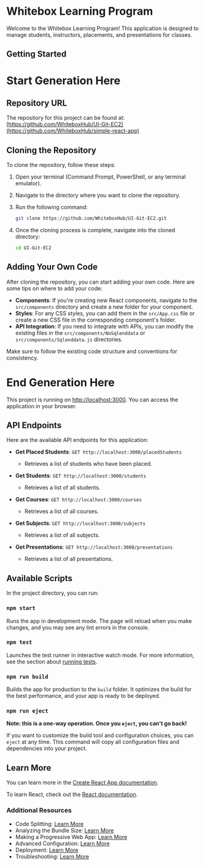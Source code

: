 # Whitebox Learning Program

Welcome to the Whitebox Learning Program! This application is designed to manage students, instructors, placements, and presentations for classes.

## Getting Started
# Start Generation Here
## Repository URL

The repository for this project can be found at: [https://github.com/WhiteboxHub/UI-Git-EC2](https://github.com/WhiteboxHub/simple-react-app)

## Cloning the Repository

To clone the repository, follow these steps:

1. Open your terminal (Command Prompt, PowerShell, or any terminal emulator).
2. Navigate to the directory where you want to clone the repository.
3. Run the following command:

   ```bash
   git clone https://github.com/WhiteboxHub/UI-Git-EC2.git
   ```

4. Once the cloning process is complete, navigate into the cloned directory:

   ```bash
   cd UI-Git-EC2
   ```

## Adding Your Own Code

After cloning the repository, you can start adding your own code. Here are some tips on where to add your code:

- **Components**: If you're creating new React components, navigate to the `src/components` directory and create a new folder for your component.
- **Styles**: For any CSS styles, you can add them in the `src/App.css` file or create a new CSS file in the corresponding component's folder.
- **API Integration**: If you need to integrate with APIs, you can modify the existing files in the `src/components/NoSqlenddata` or `src/components/Sqlenddata.js` directories.

Make sure to follow the existing code structure and conventions for consistency.

# End Generation Here


This project is running on [http://localhost:3000](http://localhost:3000). You can access the application in your browser.

## API Endpoints

Here are the available API endpoints for this application:

- **Get Placed Students**: `GET http://localhost:3000/placedStudents`
  - Retrieves a list of students who have been placed.

- **Get Students**: `GET http://localhost:3000/students`
  - Retrieves a list of all students.

- **Get Courses**: `GET http://localhost:3000/courses`
  - Retrieves a list of all courses.

- **Get Subjects**: `GET http://localhost:3000/subjects`
  - Retrieves a list of all subjects.

- **Get Presentations**: `GET http://localhost:3000/presentations`
  - Retrieves a list of all presentations.

## Available Scripts

In the project directory, you can run:

### `npm start`

Runs the app in development mode. The page will reload when you make changes, and you may see any lint errors in the console.

### `npm test`

Launches the test runner in interactive watch mode. For more information, see the section about [running tests](https://facebook.github.io/create-react-app/docs/running-tests).

### `npm run build`

Builds the app for production to the `build` folder. It optimizes the build for the best performance, and your app is ready to be deployed.

### `npm run eject`

**Note: this is a one-way operation. Once you `eject`, you can't go back!**

If you want to customize the build tool and configuration choices, you can `eject` at any time. This command will copy all configuration files and dependencies into your project.

## Learn More

You can learn more in the [Create React App documentation](https://facebook.github.io/create-react-app/docs/getting-started).

To learn React, check out the [React documentation](https://reactjs.org/).

### Additional Resources

- Code Splitting: [Learn More](https://facebook.github.io/create-react-app/docs/code-splitting)
- Analyzing the Bundle Size: [Learn More](https://facebook.github.io/create-react-app/docs/analyzing-the-bundle-size)
- Making a Progressive Web App: [Learn More](https://facebook.github.io/create-react-app/docs/making-a-progressive-web-app)
- Advanced Configuration: [Learn More](https://facebook.github.io/create-react-app/docs/advanced-configuration)
- Deployment: [Learn More](https://facebook.github.io/create-react-app/docs/deployment)
- Troubleshooting: [Learn More](https://facebook.github.io/create-react-app/docs/troubleshooting#npm-run-build-fails-to-minify)
